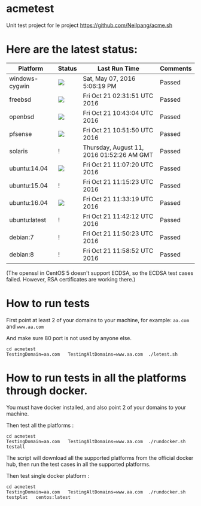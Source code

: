 # acmetest
Unit test project for le project https://github.com/Neilpang/acme.sh



# Here are the latest status:

| Platform | Status| Last Run Time| Comments|
-----------|-------|--------------|---------|
|windows-cygwin| ![](https://cdn.rawgit.com/Neilpang/letest/master/status/windows-cygwin.svg?1462640779)| Sat, May 07, 2016  5:06:19 PM| Passed |
|freebsd| ![](https://cdn.rawgit.com/Neilpang/letest/master/status/freebsd.svg?1477017111)| Fri Oct 21 02:31:51 UTC 2016| Passed |
|openbsd| ![](https://cdn.rawgit.com/Neilpang/letest/master/status/openbsd.svg?1477046584)| Fri Oct 21 10:43:04 UTC 2016| Passed |
|pfsense| ![](https://cdn.rawgit.com/Neilpang/letest/master/status/pfsense.svg?1477047110)| Fri Oct 21 10:51:50 UTC 2016| Passed |
|solaris| \![](https://cdn.rawgit.com/Neilpang/letest/master/status/solaris.svg?1470880346)| Thursday, August 11, 2016 01:52:26 AM GMT| Passed |
|ubuntu:14.04| ![](https://cdn.rawgit.com/Neilpang/letest/master/status/ubuntu-14.04.svg?1477048040)| Fri Oct 21 11:07:20 UTC 2016| Passed |
|ubuntu:15.04| \![](https://cdn.rawgit.com/Neilpang/letest/master/status/ubuntu-15.04.svg?1477048523)| Fri Oct 21 11:15:23 UTC 2016| Passed |
|ubuntu:16.04| ![](https://cdn.rawgit.com/Neilpang/letest/master/status/ubuntu-16.04.svg?1477049599)| Fri Oct 21 11:33:19 UTC 2016| Passed |
|ubuntu:latest| \![](https://cdn.rawgit.com/Neilpang/letest/master/status/ubuntu-latest.svg?1477050132)| Fri Oct 21 11:42:12 UTC 2016| Passed |
|debian:7| \![](https://cdn.rawgit.com/Neilpang/letest/master/status/debian-7.svg?1477050623)| Fri Oct 21 11:50:23 UTC 2016| Passed |
|debian:8| \![](https://cdn.rawgit.com/Neilpang/letest/master/status/debian-8.svg?1477051132)| Fri Oct 21 11:58:52 UTC 2016| Passed |
(The openssl in CentOS 5 doesn't support ECDSA, so the ECDSA test cases failed. However, RSA certificates are working there.)

# How to run tests

First point at least 2 of your domains to your machine, 
for example: `aa.com` and `www.aa.com`

And make sure 80 port is not used by anyone else.

```
cd acmetest
TestingDomain=aa.com   TestingAltDomains=www.aa.com  ./letest.sh
```

# How to run tests in all the platforms through docker.

You must have docker installed, and also point 2 of your domains to your machine.

Then test all the platforms :

```
cd acmetest
TestingDomain=aa.com   TestingAltDomains=www.aa.com  ./rundocker.sh  testall
```

The script will download all the supported platforms from the official docker hub, then run the test cases in all the supported platforms.

Then test single docker platform :

```
cd acmetest
TestingDomain=aa.com   TestingAltDomains=www.aa.com  ./rundocker.sh  testplat   centos:latest
```









